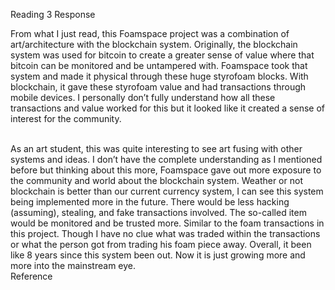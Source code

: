 <heading> Reading 3 Response </heading> <p> </p>

<body> From what I just read, this Foamspace project was a combination of art/architecture with the blockchain system. Originally, the blockchain system was used for bitcoin to create a greater sense of value where that bitcoin can be monitored and be untampered with. Foamspace took that system and made it physical through these huge styrofoam blocks. With blockchain, it gave these styrofoam value and had transactions through mobile devices. I personally don’t fully understand how all these transactions and value worked for this but it looked like it created a sense of interest for the community. <p> </p> <br> As an art student, this was quite interesting to see art fusing with other systems and ideas. I don’t have the complete understanding as I mentioned before but thinking about this more, Foamspace gave out more exposure to the community and world about the blockchain system. Weather or not blockchain is better than our current currency system, I can see this system being implemented more in the future. There would be less hacking (assuming), stealing, and fake transactions involved. The so-called item would be monitored and be trusted more. Similar to the foam transactions in this project. Though I have no clue what was traded within the transactions or what the person got from trading his foam piece away. Overall, it been like 8 years since this system been out. Now it is just growing more and more into the mainstream eye.
	

</body>

<br>
<heading2>
Reference
</heading2>
